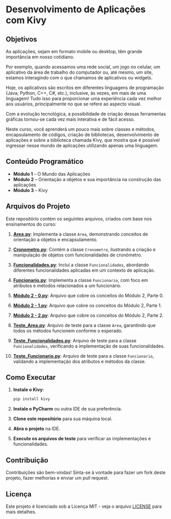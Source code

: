 # Desenvolvimento de Aplicações com Kivy

## Objetivos

As aplicações, sejam em formato mobile ou desktop, têm grande importância em nosso cotidiano.

Por exemplo, quando acessamos uma rede social, um jogo no celular, um aplicativo da área de trabalho do computador ou, até mesmo, um site, estamos interagindo com o que chamamos de aplicativos ou widgets.

Hoje, os aplicativos são escritos em diferentes linguagens de programação (Java, Python, C++, C#, etc.), inclusive, às vezes, em mais de uma linguagem! Tudo isso para proporcionar uma experiência cada vez melhor aos usuários, principalmente no que se refere ao aspecto visual.

Com a evolução tecnológica, a possibilidade de criação dessas ferramentas gráficas tornou-se cada vez mais interativa e de fácil acesso.

Neste curso, você aprenderá um pouco mais sobre classes e métodos, encapsulamento de códigos, criação de bibliotecas, desenvolvimento de aplicações e sobre a biblioteca chamada Kivy, que mostra que é possível ingressar nesse mundo de aplicações utilizando apenas uma linguagem.

## Conteúdo Programático

- **Módulo 1** – O Mundo das Aplicações
- **Módulo 2** – Orientação a objetos e sua importância na construção das aplicações
- **Módulo 3** – Kivy

## Arquivos do Projeto

Este repositório contém os seguintes arquivos, criados com base nos ensinamentos do curso:

1. [**Area.py**](./Area.py): Implementa a classe `Area`, demonstrando conceitos de orientação a objetos e encapsulamento.

2. [**Cronometro.py**](./Cronometro.py): Contém a classe `Cronometro`, ilustrando a criação e manipulação de objetos com funcionalidades de cronômetro.

3. [**Funcionalidades.py**](./Funcionalidades.py): Inclui a classe `Funcionalidades`, abordando diferentes funcionalidades aplicadas em um contexto de aplicação.

4. [**Funcionario.py**](./Funcionario.py): Implementa a classe `Funcionario`, com foco em atributos e métodos relacionados a um funcionário.

5. [**Módulo 2 - 0.py**](./Módulo%202%20-%200.py): Arquivo que cobre os conceitos do Módulo 2, Parte 0.

6. [**Módulo 2 - 1.py**](./Módulo%202%20-%201.py): Arquivo que cobre os conceitos do Módulo 2, Parte 1.

7. [**Módulo 2 - 2.py**](./Módulo%202%20-%202.py): Arquivo que cobre os conceitos do Módulo 2, Parte 2.

8. [**Teste_Area.py**](./Teste_Area.py): Arquivo de teste para a classe `Area`, garantindo que todos os métodos funcionem conforme o esperado.

9. [**Teste_Funcionalidades.py**](./Teste_Funcionalidades.py): Arquivo de teste para a classe `Funcionalidades`, verificando a implementação de suas funcionalidades.

10. [**Teste_Funcionario.py**](./Teste_Funcionario.py): Arquivo de teste para a classe `Funcionario`, validando a implementação dos atributos e métodos da classe.

## Como Executar

1. **Instale o Kivy**:
   ```bash
   pip install kivy
   ```

2. **Instale o PyCharm** ou outra IDE de sua preferência.
3. **Clone este repositório** para sua máquina local.
4. **Abra o projeto** na IDE.
5. **Execute os arquivos de teste** para verificar as implementações e funcionalidades.

## Contribuição

Contribuições são bem-vindas! Sinta-se à vontade para fazer um fork deste projeto, fazer melhorias e enviar um pull request.

## Licença

Este projeto é licenciado sob a Licença MIT - veja o arquivo [LICENSE](LICENSE) para mais detalhes.

